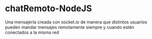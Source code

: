 # chatRemoto-NodeJS

Una mensajería creada con socket.io de manera que distintos usuarios pueden mandar mensajes remotamente siempre y cuando estén conectados a la misma red
